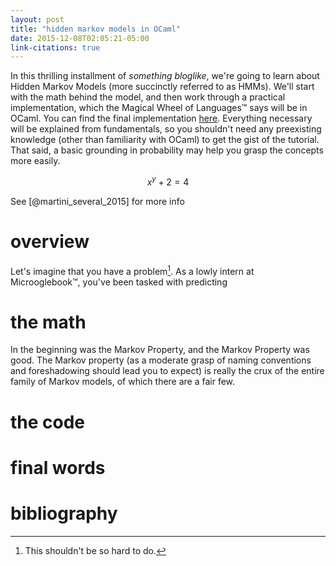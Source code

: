 ```yaml
---
layout: post
title: "hidden markov models in OCaml"
date: 2015-12-08T02:05:21-05:00
link-citations: true
---
```


In this thrilling installment of *something bloglike*, we're going to learn
about Hidden Markov Models (more succinctly referred to as HMMs). We'll start
with the math behind the model, and then work through a practical
implementation, which the Magical Wheel of Languages™ says will be in OCaml.
You can find the final implementation [here][crouchingtigerhiddenmarkov].
Everything necessary will be explained from fundamentals, so you shouldn't
need any preexisting knowledge (other than familiarity with OCaml) to get the
gist of the tutorial. That said, a basic grounding in probability may help you
grasp the concepts more easily.

<!-- more -->

$$x^y+2=4$$

See [@martini_several_2015] for more info


# overview

Let's imagine that you have a problem[^1]. As a lowly intern at Microoglebook™,
you've been tasked with predicting 



# the math

In the beginning was the Markov Property, and the Markov Property was good. The
Markov property (as a moderate grasp of naming conventions and foreshadowing
should lead you to expect) is really the crux of the entire family of Markov
models, of which there are a fair few.

# the code

# final words

# bibliography

[^1]: This shouldn't be so hard to do.

[crouchingtigerhiddenmarkov]: https://github.com/wbthomason/crouchingtiger-hiddenmarkov
